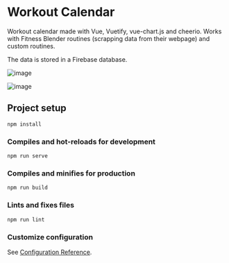 # Workout Calendar

Workout calendar made with Vue, Vuetify, vue-chart.js and cheerio. Works with Fitness Blender routines (scrapping data from their webpage) and custom routines.

The data is stored in a Firebase database.

![image](https://user-images.githubusercontent.com/37163115/109554883-999efc00-7ab3-11eb-86f1-9bc55a0d6b17.png)

![image](https://user-images.githubusercontent.com/37163115/109554979-bdfad880-7ab3-11eb-9cf5-3b7f96b01d06.png)


## Project setup
```
npm install
```

### Compiles and hot-reloads for development
```
npm run serve
```

### Compiles and minifies for production
```
npm run build
```

### Lints and fixes files
```
npm run lint
```

### Customize configuration
See [Configuration Reference](https://cli.vuejs.org/config/).
